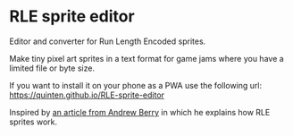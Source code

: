 # RLE sprite editor

Editor and converter for Run Length Encoded sprites.

Make tiny pixel art sprites in a text format for game jams where you have a limited file or byte size.

If you want to install it on your phone as a PWA use the following url: https://quinten.github.io/RLE-sprite-editor

Inspired by [an article from Andrew Berry](https://levelup.gitconnected.com/having-fun-with-run-length-encoded-sprites-662d6a8147c8) in which he explains how RLE sprites work.